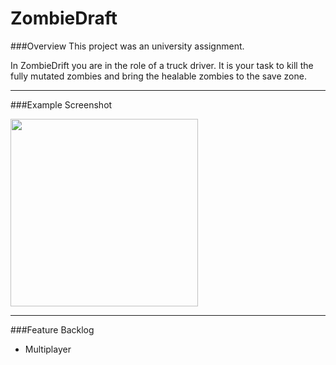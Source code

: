 # ZombieDraft

###Overview
This project was an university assignment.

In ZombieDrift you are in the role of a truck driver. It is your task to kill the fully mutated zombies and bring the healable zombies to the save zone.

----------

###Example Screenshot

<kbd>
<img src="http://tobias-roeddiger.com/assets/images/Simulator%20Screen%20Shot%2029.11.2016%2C%2022.55.51.png" width="300"/>
</kbd>

----------

###Feature Backlog
- Multiplayer
